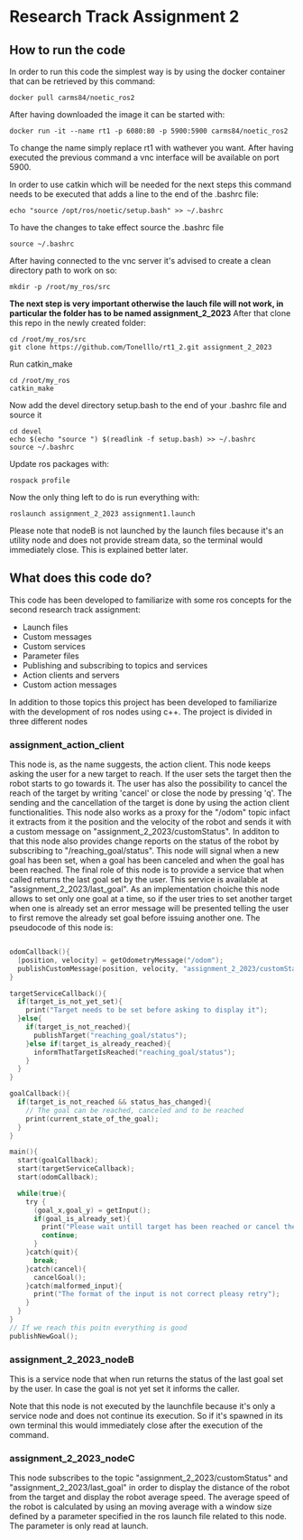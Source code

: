 # Research Track Assignment 2
## How to run the code
In order to run this code the simplest way is by using the docker container that can be retrieved by this command:
```
docker pull carms84/noetic_ros2
```
After having downloaded the image it can be started with:
```
docker run -it --name rt1 -p 6080:80 -p 5900:5900 carms84/noetic_ros2
```
To change the name simply replace rt1 with wathever you want.
After having executed the previous command a vnc interface will be available on port 5900.

In order to use catkin which will be needed for the next steps this command needs to be executed that adds a line to the end of the .bashrc file:
```
echo "source /opt/ros/noetic/setup.bash" >> ~/.bashrc
```
To have the changes to take effect source the .bashrc file
```
source ~/.bashrc
```
After having connected to the vnc server it's advised to create a clean directory path to work on so:
```
mkdir -p /root/my_ros/src
```
**The next step is very important otherwise the lauch file will not work, in particular the folder has to be named assignment_2_2023**
After that clone this repo in the newly created folder:
```
cd /root/my_ros/src
git clone https://github.com/Tonelllo/rt1_2.git assignment_2_2023
```
Run catkin_make
```
cd /root/my_ros
catkin_make
```
Now add the devel directory setup.bash to the end of your .bashrc file and source it
```
cd devel
echo $(echo "source ") $(readlink -f setup.bash) >> ~/.bashrc
source ~/.bashrc
```
Update ros packages with:
```
rospack profile
```
Now the only thing left to do is run everything with:
```
roslaunch assignment_2_2023 assignment1.launch
```

Please note that nodeB is not launched by the launch files because it's an utility node and does not provide stream data, so the terminal would immediately close. This is explained better later.
## What does this code do?
This code has been developed to familiarize with some ros concepts for the second research track assignment:
- Launch files
- Custom messages
- Custom services
- Parameter files
- Publishing and subscribing to topics and services
- Action clients and servers
- Custom action messages

In addition to those topics this project has been developed to familiarize with the development of ros nodes using c++.
The project is divided in three different nodes
### assignment_action_client
This node is, as the name suggests, the action client. This node keeps asking the user for a new target to reach. 
If the user sets the target then the robot starts to go towards it. The user has also the possibility to cancel the reach of the target by writing 'cancel' or close the node by pressing 'q'. The sending and the cancellation of the target is done by using the action client functionalities. This node also works as a proxy for the "/odom" topic infact it extracts from it the position and the velocity of the robot and sends it with a custom message on "assignment_2_2023/customStatus". In additon to that this node also provides change reports on the status of the robot by subscribing to "/reaching_goal/status". This node will signal when a new goal has been set, when a goal has been canceled and when the goal has been reached. The final role of this node is to provide a service that when called returns the last goal set by the user. This service is available at "assignment_2_2023/last_goal". As an implementation choiche this node allows to set only one goal at a time, so if the user tries to set another target when one is already set an error message will be presented telling the user to first remove the already set goal before issuing another one. 
The pseudocode of this node is:
```c

odomCallback(){
  [position, velocity] = getOdometryMessage("/odom");
  publishCustomMessage(position, velocity, "assignment_2_2023/customStatus");
}

targetServiceCallback(){
  if(target_is_not_yet_set){
    print("Target needs to be set before asking to display it");
  }else{
    if(target_is_not_reached){
      publishTarget("reaching_goal/status");
    }else if(target_is_already_reached){
      informThatTargetIsReached("reaching_goal/status");
    }
  }
}

goalCallback(){
  if(target_is_not_reached && status_has_changed){
    // The goal can be reached, canceled and to be reached
    print(current_state_of_the_goal);
  }
}

main(){
  start(goalCallback);
  start(targetServiceCallback);
  start(odomCallback);

  while(true){
    try {
      (goal_x,goal_y) = getInput();
      if(goal_is_already_set){
        print("Please wait untill target has been reached or cancel the goal with "cancel"");
        continue;
      }
    }catch(quit){
      break;
    }catch(cancel){
      cancelGoal();
    }catch(malformed_input){
      print("The format of the input is not correct pleasy retry");
    }
  }
}
// If we reach this poitn everything is good
publishNewGoal();
```
### assignment_2_2023_nodeB
This is a service node that when run returns the status of the last goal set by the user. In case the goal is not yet set it informs the caller.

Note that this node is not executed by the launchfile because it's only a service node and does not continue its execution. So if it's spawned in its own terminal this would immediately close after the execution of the command.

### assignment_2_2023_nodeC
This node subscribes to the topic "assignment_2_2023/customStatus" and "assignment_2_2023/last_goal" in order to display the distance of the robot from the target and display the robot average speed. The average speed of the robot is calculated by using an moving average with a window size defined by a parameter specified in the ros launch file related to this node. The parameter is only read at launch.
